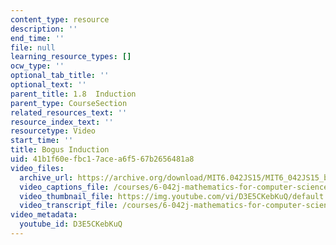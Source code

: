 ```yaml
---
content_type: resource
description: ''
end_time: ''
file: null
learning_resource_types: []
ocw_type: ''
optional_tab_title: ''
optional_text: ''
parent_title: 1.8  Induction
parent_type: CourseSection
related_resources_text: ''
resource_index_text: ''
resourcetype: Video
start_time: ''
title: Bogus Induction
uid: 41b1f60e-fbc1-7ace-a6f5-67b2656481a8
video_files:
  archive_url: https://archive.org/download/MIT6.042JS15/MIT6_042JS15_bogusinduction_ipod.mp4
  video_captions_file: /courses/6-042j-mathematics-for-computer-science-spring-2015/6f1b81431c51541c9a8d33f4630f51f5_D3E5CKebKuQ.vtt
  video_thumbnail_file: https://img.youtube.com/vi/D3E5CKebKuQ/default.jpg
  video_transcript_file: /courses/6-042j-mathematics-for-computer-science-spring-2015/f187cb2f9c07e6d4b51159b567a69bd0_D3E5CKebKuQ.pdf
video_metadata:
  youtube_id: D3E5CKebKuQ
---
```

